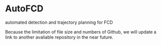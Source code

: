 # AutoFCD
automated detection and trajectory planning for FCD

Because the limitation of file size and numbers of Github, we will update a link to another avaliable repository in the near future.

